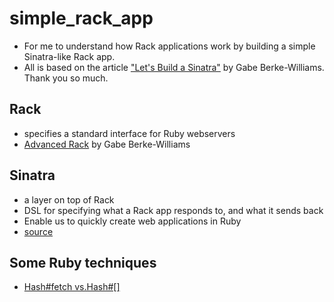 # simple_rack_app

- For me to understand how Rack applications work by building a simple Sinatra-like Rack app.
- All is based on the article ["Let's Build a Sinatra"](https://robots.thoughtbot.com/lets-build-a-sinatra) by Gabe Berke-Williams. Thank you so much.

## Rack
- specifies a standard interface for Ruby webservers
- [Advanced Rack](http://gabebw.com/blog/2015/08/10/advanced-rack) by Gabe Berke-Williams

## Sinatra
- a layer on top of Rack
- DSL for specifying what a Rack app responds to, and what it sends back
- Enable us to quickly create web applications in Ruby 
- [source](https://github.com/sinatra/sinatra/blob/master/lib/sinatra/base.rb)

## Some Ruby techniques
- [Hash#fetch vs.Hash#[]](http://stackoverflow.com/questions/16569409/fetch-vs-when-working-with-hashes)


